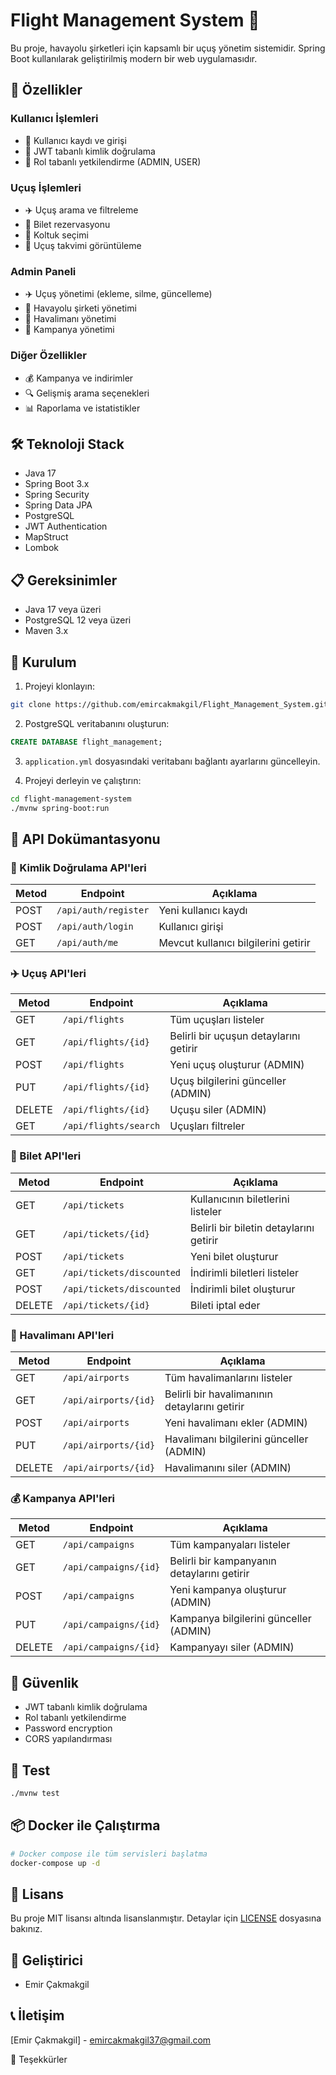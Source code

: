 

# Flight Management System 🛫

Bu proje, havayolu şirketleri için kapsamlı bir uçuş yönetim sistemidir. Spring Boot kullanılarak geliştirilmiş modern bir web uygulamasıdır.

## 🚀 Özellikler

### Kullanıcı İşlemleri
- 👤 Kullanıcı kaydı ve girişi
- 🔐 JWT tabanlı kimlik doğrulama
- 👥 Rol tabanlı yetkilendirme (ADMIN, USER)

### Uçuş İşlemleri
- ✈️ Uçuş arama ve filtreleme
- 🎫 Bilet rezervasyonu
- 💺 Koltuk seçimi
- 📅 Uçuş takvimi görüntüleme

### Admin Paneli
- ✈️ Uçuş yönetimi (ekleme, silme, güncelleme)
- 🏢 Havayolu şirketi yönetimi
- 🛫 Havalimanı yönetimi
- 🎯 Kampanya yönetimi

### Diğer Özellikler
- 💰 Kampanya ve indirimler
- 🔍 Gelişmiş arama seçenekleri
- 📊 Raporlama ve istatistikler

## 🛠 Teknoloji Stack

- Java 17
- Spring Boot 3.x
- Spring Security
- Spring Data JPA
- PostgreSQL
- JWT Authentication
- MapStruct
- Lombok

## 📋 Gereksinimler

- Java 17 veya üzeri
- PostgreSQL 12 veya üzeri
- Maven 3.x

## 🚀 Kurulum

1. Projeyi klonlayın:
```bash
git clone https://github.com/emircakmakgil/Flight_Management_System.git
```

2. PostgreSQL veritabanını oluşturun:
```sql
CREATE DATABASE flight_management;
```

3. `application.yml` dosyasındaki veritabanı bağlantı ayarlarını güncelleyin.

4. Projeyi derleyin ve çalıştırın:
```bash
cd flight-management-system
./mvnw spring-boot:run
```

## 📝 API Dokümantasyonu

### 🔑 Kimlik Doğrulama API'leri

| Metod | Endpoint | Açıklama |
|-------|----------|-----------|
| POST | `/api/auth/register` | Yeni kullanıcı kaydı |
| POST | `/api/auth/login` | Kullanıcı girişi |
| GET | `/api/auth/me` | Mevcut kullanıcı bilgilerini getirir |

### ✈️ Uçuş API'leri

| Metod | Endpoint | Açıklama |
|-------|----------|-----------|
| GET | `/api/flights` | Tüm uçuşları listeler |
| GET | `/api/flights/{id}` | Belirli bir uçuşun detaylarını getirir |
| POST | `/api/flights` | Yeni uçuş oluşturur (ADMIN) |
| PUT | `/api/flights/{id}` | Uçuş bilgilerini günceller (ADMIN) |
| DELETE | `/api/flights/{id}` | Uçuşu siler (ADMIN) |
| GET | `/api/flights/search` | Uçuşları filtreler |

### 🎫 Bilet API'leri

| Metod | Endpoint | Açıklama |
|-------|----------|-----------|
| GET | `/api/tickets` | Kullanıcının biletlerini listeler |
| GET | `/api/tickets/{id}` | Belirli bir biletin detaylarını getirir |
| POST | `/api/tickets` | Yeni bilet oluşturur |
| GET | `/api/tickets/discounted` | İndirimli biletleri listeler |
| POST | `/api/tickets/discounted` | İndirimli bilet oluşturur |
| DELETE | `/api/tickets/{id}` | Bileti iptal eder |

### 🏢 Havalimanı API'leri

| Metod | Endpoint | Açıklama |
|-------|----------|-----------|
| GET | `/api/airports` | Tüm havalimanlarını listeler |
| GET | `/api/airports/{id}` | Belirli bir havalimanının detaylarını getirir |
| POST | `/api/airports` | Yeni havalimanı ekler (ADMIN) |
| PUT | `/api/airports/{id}` | Havalimanı bilgilerini günceller (ADMIN) |
| DELETE | `/api/airports/{id}` | Havalimanını siler (ADMIN) |

### 💰 Kampanya API'leri

| Metod | Endpoint | Açıklama |
|-------|----------|-----------|
| GET | `/api/campaigns` | Tüm kampanyaları listeler |
| GET | `/api/campaigns/{id}` | Belirli bir kampanyanın detaylarını getirir |
| POST | `/api/campaigns` | Yeni kampanya oluşturur (ADMIN) |
| PUT | `/api/campaigns/{id}` | Kampanya bilgilerini günceller (ADMIN) |
| DELETE | `/api/campaigns/{id}` | Kampanyayı siler (ADMIN) |

## 🔐 Güvenlik

- JWT tabanlı kimlik doğrulama
- Rol tabanlı yetkilendirme
- Password encryption
- CORS yapılandırması

## 🧪 Test

```bash
./mvnw test
```

## 📦 Docker ile Çalıştırma

```bash
# Docker compose ile tüm servisleri başlatma
docker-compose up -d
```

## 📄 Lisans

Bu proje MIT lisansı altında lisanslanmıştır. Detaylar için [LICENSE](LICENSE) dosyasına bakınız.

## 👥 Geliştirici

- Emir Çakmakgil

## 📞 İletişim

[Emir Çakmakgil] - emircakmakgil37@gmail.com

🙏 Teşekkürler 
